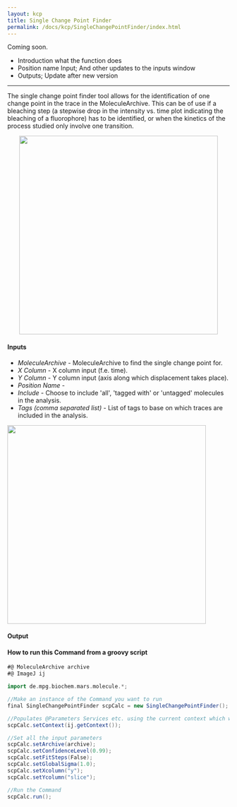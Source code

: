 ```yaml
---
layout: kcp
title: Single Change Point Finder
permalink: /docs/kcp/SingleChangePointFinder/index.html
---
```


Coming soon.
- Introduction what the function does
- Position name Input; And other updates to the inputs window
- Outputs; Update after new version

---

The single change point finder tool allows for the identification of one change point in the trace in the MoleculeArchive. This can be of use if a bleaching step (a stepwise drop in the intensity vs. time plot indicating the bleaching of a fluorophore) has to be identified, or when the kinetics of the process studied only involve one transition.

<div style="text-align: center"><img src='{{site.baseurl}}/docs/kcp/img/img3.png' width="450"/></div>  


#### Inputs
* _MoleculeArchive_ - MoleculeArchive to find the single change point for.
* _X Column_ - X column input (f.e. time).
* _Y Column_ - Y column input (axis along which displacement takes place).
* _Position Name_ -
* _Include_ - Choose to include 'all', 'tagged with' or 'untagged' molecules in the analysis.
* _Tags (comma separated list)_ - List of tags to base on which traces are included in the analysis.

<img src='{{site.baseurl}}/docs/kcp/img/img6.png' width='450' />


#### Output


#### How to run this Command from a groovy script
```groovy
#@ MoleculeArchive archive
#@ ImageJ ij

import de.mpg.biochem.mars.molecule.*;

//Make an instance of the Command you want to run
final SingleChangePointFinder scpCalc = new SingleChangePointFinder();

//Populates @Parameters Services etc. using the current context which we get from the ImageJ Input
scpCalc.setContext(ij.getContext());

//Set all the input parameters
scpCalc.setArchive(archive);
scpCalc.setConfidenceLevel(0.99);
scpCalc.setFitSteps(False);
scpCalc.setGlobalSigma(1.0);
scpCalc.setXcolumn("y");
scpCalc.setYcolumn("slice");

//Run the Command
scpCalc.run();

```
